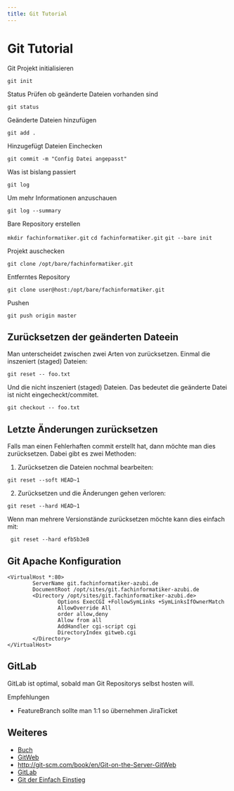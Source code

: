 ```yaml
---
title: Git Tutorial
---
```


# Git Tutorial

Git Projekt initialisieren

`git init`

Status Prüfen ob geänderte Dateien vorhanden sind

`git status`

Geänderte Dateien hinzufügen

`git add .`

Hinzugefügt Dateien Einchecken

`git commit -m "Config Datei angepasst"`

Was ist bislang passiert

`git log`

Um mehr Informationen anzuschauen

`git log --summary`

Bare Repository erstellen

`mkdir fachinformatiker.git`
`cd fachinformatiker.git`
`git --bare init`

Projekt auschecken

`git clone /opt/bare/fachinformatiker.git`

Entferntes Repository

`git clone user@host:/opt/bare/fachinformatiker.git`

Pushen

`git push origin master`

## Zurücksetzen der geänderten Dateein

Man unterscheidet zwischen zwei Arten von zurücksetzen. Einmal die
inszeniert (staged) Dateien:

`git reset -- foo.txt`

Und die nicht inszeniert (staged) Dateien. Das bedeutet die geänderte
Datei ist nicht eingecheckt/commitet.

`git checkout -- foo.txt`

## Letzte Änderungen zurücksetzen

Falls man einen Fehlerhaften commit erstellt hat, dann möchte man dies zurücksetzen. Dabei gibt es zwei Methoden:

1. Zurücksetzen die Dateien nochmal bearbeiten:
```
git reset --soft HEAD~1
```
2. Zurücksetzen und die Änderungen gehen verloren:

```
git reset --hard HEAD~1
```

Wenn man mehrere Versionstände zurücksetzen möchte kann dies einfach mit:
```
 git reset --hard efb5b3e8
```


## Git Apache Konfiguration

    <VirtualHost *:80>
            ServerName git.fachinformatiker-azubi.de
            DocumentRoot /opt/sites/git.fachinformatiker-azubi.de
            <Directory /opt/sites/git.fachinformatiker-azubi.de>
                    Options ExecCGI +FollowSymLinks +SymLinksIfOwnerMatch
                    AllowOverride All
                    order allow,deny
                    Allow from all
                    AddHandler cgi-script cgi
                    DirectoryIndex gitweb.cgi
            </Directory>
    </VirtualHost>

## GitLab

GitLab ist optimal, sobald man Git Repositorys selbst hosten will.

Empfehlungen

-   FeatureBranch sollte man 1:1 so übernehmen JiraTicket

## Weiteres

-   [Buch](https://git-scm.com/book/de/v2)
-   [GitWeb](https://git-scm.com/book/en/v2/Git-on-the-Server-GitWeb)
- <http://git-scm.com/book/en/Git-on-the-Server-GitWeb>
-   [GitLab](https://gitlab.com/)
-   [Git der Einfach Einstieg](https://rogerdudler.github.io/git-guide/index.de.html)
